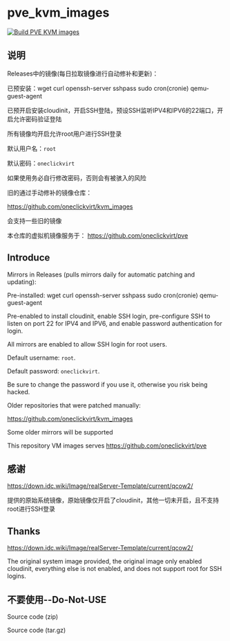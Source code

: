 # pve_kvm_images

[![Build PVE KVM images](https://github.com/oneclickvirt/pve_kvm_images/actions/workflows/main.yml/badge.svg)](https://github.com/oneclickvirt/pve_kvm_images/actions/workflows/main.yml)

## 说明

Releases中的镜像(每日拉取镜像进行自动修补和更新)：

已预安装：wget curl openssh-server sshpass sudo cron(cronie) qemu-guest-agent

已预开启安装cloudinit，开启SSH登陆，预设SSH监听IPV4和IPV6的22端口，开启允许密码验证登陆

所有镜像均开启允许root用户进行SSH登录

默认用户名：```root```

默认密码：```oneclickvirt```

如果使用务必自行修改密码，否则会有被骇入的风险

旧的通过手动修补的镜像仓库：

https://github.com/oneclickvirt/kvm_images

会支持一些旧的镜像

本仓库的虚拟机镜像服务于： https://github.com/oneclickvirt/pve

## Introduce

Mirrors in Releases (pulls mirrors daily for automatic patching and updating):

Pre-installed: wget curl openssh-server sshpass sudo cron(cronie) qemu-guest-agent

Pre-enabled to install cloudinit, enable SSH login, pre-configure SSH to listen on port 22 for IPV4 and IPV6, and enable password authentication for login.

All mirrors are enabled to allow SSH login for root users.

Default username: ```root```.

Default password: ```oneclickvirt```.

Be sure to change the password if you use it, otherwise you risk being hacked.

Older repositories that were patched manually:

https://github.com/oneclickvirt/kvm_images

Some older mirrors will be supported

This repository VM images serves https://github.com/oneclickvirt/pve

## 感谢

https://down.idc.wiki/Image/realServer-Template/current/qcow2/

提供的原始系统镜像，原始镜像仅开启了cloudinit，其他一切未开启，且不支持root进行SSH登录

## Thanks

https://down.idc.wiki/Image/realServer-Template/current/qcow2/

The original system image provided, the original image only enabled cloudinit, everything else is not enabled, and does not support root for SSH logins.

## 不要使用--Do-Not-USE

Source code (zip)

Source code (tar.gz)
